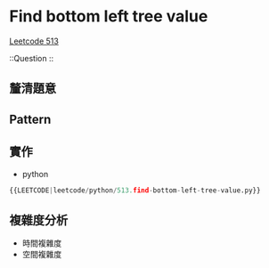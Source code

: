 # Find bottom left tree value

[Leetcode 513](https://leetcode.com/problems/find-bottom-left-tree-value/description/)

::Question
::

## 釐清題意

## Pattern

## 實作

- python

```python
{{LEETCODE|leetcode/python/513.find-bottom-left-tree-value.py}}
```

## 複雜度分析

- 時間複雜度
- 空間複雜度
